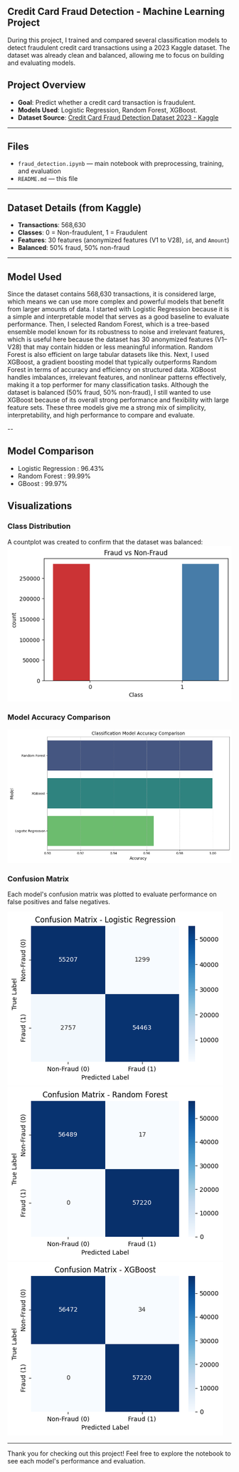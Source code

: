 ## Credit Card Fraud Detection - Machine Learning Project

During this project, I trained and compared several classification models to detect fraudulent credit card transactions using a 2023 Kaggle dataset. The dataset was already clean and balanced, allowing me to focus on building and evaluating models.

## Project Overview

- **Goal**: Predict whether a credit card transaction is fraudulent.
- **Models Used**: Logistic Regression, Random Forest, XGBoost.
- **Dataset Source**: [Credit Card Fraud Detection Dataset 2023 - Kaggle](https://www.kaggle.com/datasets/nelgiriyewithana/credit-card-fraud-detection-dataset-2023)

---

## Files

- `fraud_detection.ipynb` — main notebook with preprocessing, training, and evaluation
- `README.md` — this file

---
##  Dataset Details (from Kaggle)

- **Transactions**: 568,630
- **Classes**: 0 = Non-fraudulent, 1 = Fraudulent
- **Features**: 30 features (anonymized features (V1 to V28), `id`, and `Amount`)
- **Balanced**: 50% fraud, 50% non-fraud

---

## Model Used 

Since the dataset contains 568,630 transactions, it is considered large, which means we can use more complex and powerful models that benefit from larger amounts of data. I started with Logistic Regression because it is a simple and interpretable model that serves as a good baseline to evaluate performance. Then, I selected Random Forest, which is a tree-based ensemble model known for its robustness to noise and irrelevant features, which is useful here because the dataset has 30 anonymized features (V1–V28) that may contain hidden or less meaningful information. Random Forest is also efficient on large tabular datasets like this. Next, I used XGBoost, a gradient boosting model that typically outperforms Random Forest in terms of accuracy and efficiency on structured data. XGBoost handles imbalances, irrelevant features, and nonlinear patterns effectively, making it a top performer for many classification tasks. Although the dataset is balanced (50% fraud, 50% non-fraud), I still wanted to use XGBoost because of its overall strong performance and flexibility with large feature sets. These three models give me a strong mix of simplicity, interpretability, and high performance to compare and evaluate.

--

## Model Comparison

- Logistic Regression : 96.43%
-  Random Forest : 99.99%
-   GBoost : 99.97%  

## Visualizations

### Class Distribution
A countplot was created to confirm that the dataset was balanced:
![Fraud vs Non-Fraud](fraud_distribution.png)

### Model Accuracy Comparison 
![Confusion Matrix](model_accuracy_comparison.png)


### Confusion Matrix
Each model's confusion matrix was plotted to evaluate performance on false positives and false negatives.

![Confusion Matrix](confusion_matrix.png)
![Confusion Matrix](confusion_matrix2.png)
![Confusion Matrix](confusion_matrix3.png)

---

Thank you for checking out this project! Feel free to explore the notebook to see each model's performance and evaluation.

